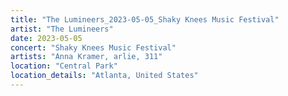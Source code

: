 ```yaml
---
title: "The Lumineers_2023-05-05_Shaky Knees Music Festival"
artist: "The Lumineers"
date: 2023-05-05
concert: "Shaky Knees Music Festival"
artists: "Anna Kramer, arlie, 311"
location: "Central Park"
location_details: "Atlanta, United States"
---
```

